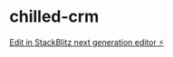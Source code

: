 # chilled-crm

[Edit in StackBlitz next generation editor ⚡️](https://stackblitz.com/~/github.com/paulgosnell/chilled-crm)